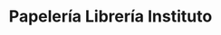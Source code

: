 ---
title: "Papelería Librería Instituto"
url: /castilleja-de-la-cuesta/papeleria-libreria-instituto/
shop: material de oficina
---